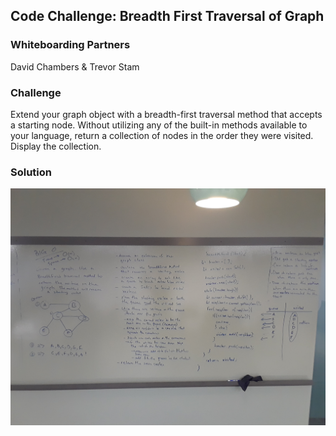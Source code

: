 ## Code Challenge: Breadth First Traversal of Graph

### Whiteboarding Partners
David Chambers & Trevor Stam


### Challenge
Extend your graph object with a breadth-first traversal method that accepts a starting node. Without utilizing any of the built-in methods available to your language, return a collection of nodes in the order they were visited. Display the collection.

### Solution
![bft-solution](./assets/bft-codechallenge.jpg)